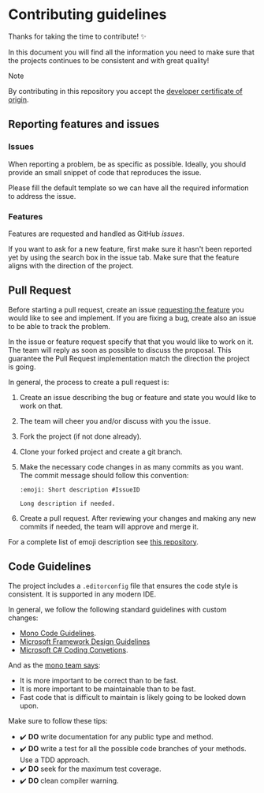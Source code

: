 # Contributing guidelines

Thanks for taking the time to contribute! :sparkles:

In this document you will find all the information you need to make sure that
the projects continues to be consistent and with great quality!

> [!NOTE]  
> By contributing in this repository you accept the
> [developer certificate of origin](https://developercertificate.org/).

## Reporting features and issues

### Issues

When reporting a problem, be as specific as possible. Ideally, you should
provide an small snippet of code that reproduces the issue.

Please fill the default template so we can have all the required information to
address the issue.

### Features

Features are requested and handled as GitHub _issues_.

If you want to ask for a new feature, first make sure it hasn't been reported
yet by using the search box in the issue tab. Make sure that the feature aligns
with the direction of the project.

## Pull Request

Before starting a pull request, create an issue
[requesting the feature](#features) you would like to see and implement. If you
are fixing a bug, create also an issue to be able to track the problem.

In the issue or feature request specify that that you would like to work on it.
The team will reply as soon as possible to discuss the proposal. This guarantee
the Pull Request implementation match the direction the project is going.

In general, the process to create a pull request is:

1. Create an issue describing the bug or feature and state you would like to
   work on that.
2. The team will cheer you and/or discuss with you the issue.
3. Fork the project (if not done already).
4. Clone your forked project and create a git branch.
5. Make the necessary code changes in as many commits as you want. The commit
   message should follow this convention:

   ```plain
   :emoji: Short description #IssueID

   Long description if needed.
   ```

6. Create a pull request. After reviewing your changes and making any new
   commits if needed, the team will approve and merge it.

For a complete list of emoji description see
[this repository](https://github.com/slashsBin/styleguide-git-commit-message#suggested-emojis).

## Code Guidelines

The project includes a `.editorconfig` file that ensures the code style is
consistent. It is supported in any modern IDE.

In general, we follow the following standard guidelines with custom changes:

- [Mono Code Guidelines](https://raw.githubusercontent.com/mono/website/gh-pages/community/contributing/coding-guidelines.md).
- [Microsoft Framework Design Guidelines](https://docs.microsoft.com/en-us/dotnet/standard/design-guidelines/)
- [Microsoft C# Coding Convetions](https://docs.microsoft.com/en-us/dotnet/csharp/programming-guide/inside-a-program/coding-conventions).

And as the
[mono team says](https://www.mono-project.com/community/contributing/coding-guidelines/#performance-and-readability):

- It is more important to be correct than to be fast.
- It is more important to be maintainable than to be fast.
- Fast code that is difficult to maintain is likely going to be looked down
  upon.

Make sure to follow these tips:

- :heavy_check_mark: **DO** write documentation for any public type and method.
- :heavy_check_mark: **DO** write a test for all the possible code branches of
  your methods. Use a TDD approach.
- :heavy_check_mark: **DO** seek for the maximum test coverage.
- :heavy_check_mark: **DO** clean compiler warning.

